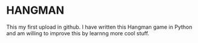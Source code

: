 # HANGMAN
This my first upload in github. I have written this Hangman game in Python and am willing to improve this by learnng more cool stuff.
